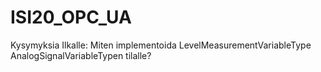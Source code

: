 # ISI20_OPC_UA

Kysymyksia Ilkalle:
Miten implementoida LevelMeasurementVariableType AnalogSignalVariableTypen tilalle?
